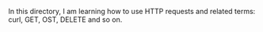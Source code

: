 In this directory, I am learning how to use HTTP requests and related terms: curl, GET, OST, DELETE and so on.